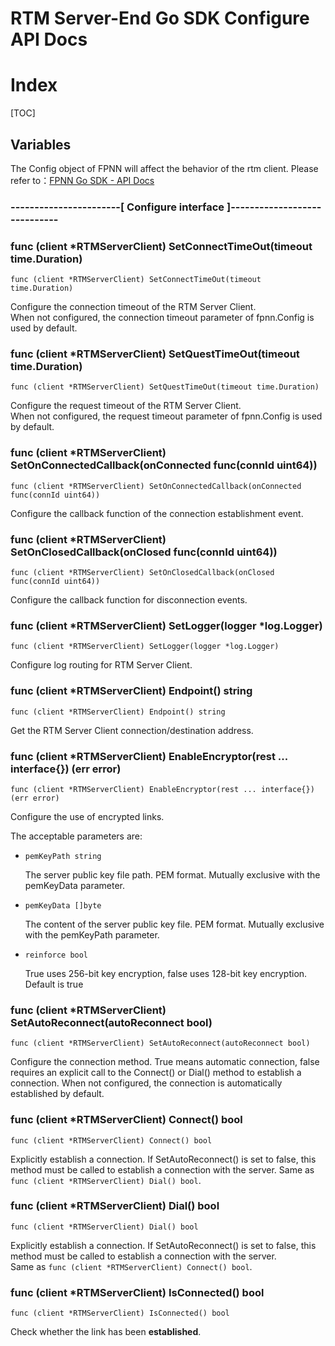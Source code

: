 # RTM Server-End Go SDK Configure API Docs

# Index

[TOC]

## Variables

The Config object of FPNN will affect the behavior of the rtm client. 
Please refer to：[FPNN Go SDK - API Docs](https://github.com/highras/fpnn-sdk-go/blob/master/API.md#variables)

### -----------------------[ Configure interface ]-----------------------------

### func (client *RTMServerClient) SetConnectTimeOut(timeout time.Duration)

	func (client *RTMServerClient) SetConnectTimeOut(timeout time.Duration)

Configure the connection timeout of the RTM Server Client.  
When not configured, the connection timeout parameter of fpnn.Config is used by default.

### func (client *RTMServerClient) SetQuestTimeOut(timeout time.Duration)

	func (client *RTMServerClient) SetQuestTimeOut(timeout time.Duration)

Configure the request timeout of the RTM Server Client.  
When not configured, the request timeout parameter of fpnn.Config is used by default.

### func (client *RTMServerClient) SetOnConnectedCallback(onConnected func(connId uint64))

	func (client *RTMServerClient) SetOnConnectedCallback(onConnected func(connId uint64))

Configure the callback function of the connection establishment event.

### func (client *RTMServerClient) SetOnClosedCallback(onClosed func(connId uint64))

	func (client *RTMServerClient) SetOnClosedCallback(onClosed func(connId uint64))

Configure the callback function for disconnection events.

### func (client *RTMServerClient) SetLogger(logger *log.Logger)

	func (client *RTMServerClient) SetLogger(logger *log.Logger)

Configure log routing for RTM Server Client.

### func (client *RTMServerClient) Endpoint() string

	func (client *RTMServerClient) Endpoint() string

Get the RTM Server Client connection/destination address.

### func (client *RTMServerClient) EnableEncryptor(rest ... interface{}) (err error)

	func (client *RTMServerClient) EnableEncryptor(rest ... interface{}) (err error)

Configure the use of encrypted links.

The acceptable parameters are:

+ `pemKeyPath string`

	The server public key file path. PEM format. Mutually exclusive with the pemKeyData parameter.

+ `pemKeyData []byte`

	The content of the server public key file. PEM format. Mutually exclusive with the pemKeyPath parameter.

+ `reinforce bool`

	True uses 256-bit key encryption, false uses 128-bit key encryption. Default is true

### func (client *RTMServerClient) SetAutoReconnect(autoReconnect bool)

	func (client *RTMServerClient) SetAutoReconnect(autoReconnect bool)

Configure the connection method. True means automatic connection, false requires an explicit call to the Connect() or Dial() method to establish a connection. When not configured, the connection is automatically established by default.

### func (client *RTMServerClient) Connect() bool

	func (client *RTMServerClient) Connect() bool

Explicitly establish a connection. If SetAutoReconnect() is set to false, this method must be called to establish a connection with the server.
Same as `func (client *RTMServerClient) Dial() bool`.

### func (client *RTMServerClient) Dial() bool

	func (client *RTMServerClient) Dial() bool

Explicitly establish a connection. If SetAutoReconnect() is set to false, this method must be called to establish a connection with the server.  
Same as `func (client *RTMServerClient) Connect() bool`.

### func (client *RTMServerClient) IsConnected() bool

	func (client *RTMServerClient) IsConnected() bool

Check whether the link has been **established**.
